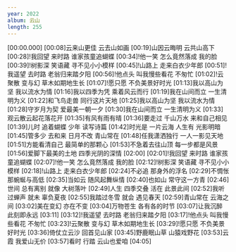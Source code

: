 ```yaml
---
year: 2022
album: 云山
length: 255
---
```

[00:00.000]
[00:08]云来山更佳 云去山如画
[00:19]山因云晦明 云共山高下
[00:28]!我回望 来时路 谁家孩童追蝴蝶
[00:34]!他一笑 怎么竟然落成 我的脸
[00:39]!树影深 笑语藏 寻不见小小模样
[00:45]!山路上 走来白衣少年郎
[00:51]!我遥望 去时路 老翁归来踏夕阳
[00:56]!他点头 叫我慢些看花 不匆忙
[01:02]!云聚散 变与幻 草木如期地生长
[01:07]!愿只愿 不负美景好时光
[01:13]我以高山为坚 我以流水为情
[01:16]我以四季为凭 乘着风云而行
[01:19]我在山间而立 一生清明为义
[01:22]和飞鸟走兽 同行这片天地
[01:25]我以高山为坚 我以流水为情
[01:28]守岁月为契 爱最美一朝一夕
[01:30]我在山间而立 一生清明为义
[01:33]观云散云起花落花开
[01:35]有风有雨有晴
[01:36]要走过 千山万水 来和自己相见
[01:39]儿时 追着蝴蝶 少年 读写诗篇
[01:42]时光是 一片云海 人生有 光影明暗
[01:45]管多少 去和来 日月不改 青山常在
[01:48]任我潇洒独行 一人一影见天地
[01:51]方能看清自己 最简单的那颗心
[01:53]不急着去往山顶 每一步都是风景
[01:56]爱脚下最美的土地 四季光阴的深情
[02:00]
[02:01]!我回望 来时路 谁家孩童追蝴蝶
[02:07]!他一笑 怎么竟然落成 我的脸
[02:12]!树影深 笑语藏 寻不见小小模样
[02:18]!山路上 走来白衣少年郎
[02:24]不必追 那身外的浮名
[02:29]不惆怅 那蜿蜒与高低
[02:35]当如云 随风起舞纵情
[02:40]也如山 常守这一方青
[02:46]世间 总有离别 就像 大树落叶
[02:49]人生 四季交叠 活在 此景此间
[02:52]我听过蝉声 就未 辜负夏夜
[02:55]我踏过冬雪 就会 遇见春天
[02:59]青山常在 云海之间
[03:02]美在变幻 亦在不变
[03:04]万物苍生 各有各的时节
[03:07]让我沉醉 此刻即永远
[03:11]
[03:12]!我遥望 去时路 老翁归来踏夕阳
[03:17]!他点头 叫我慢些看花 不匆忙
[03:23]!云聚散 变与幻 草木如期地生长
[03:29]!愿只愿 不负美景好时光
[03:36]倚仗立云沙 回首见山家
[03:45]野鹿眠山草 山猿戏野花
[03:53]云霞 我爱山无价
[03:57]看时 行踏 云山也爱咱
[04:05]
